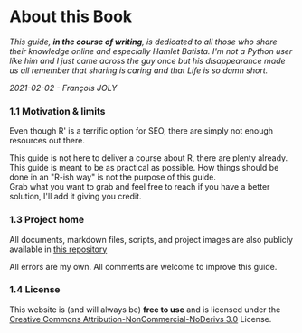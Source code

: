 # About this Book

_This guide, **in the course of writing**, is dedicated to all those who share their knowledge online and especially Hamlet Batista. I'm not a Python user like him and I just came across the guy once but his disappearance made us all remember that sharing is caring and that Life is so damn short._

_2021-02-02 - François JOLY_

### 1.1 Motivation & limits

Even though R'  is a terrific option for SEO, there are simply not enough resources out there.&#x20;

This guide is not here to deliver a course about R, there are plenty already. This guide is meant to be as practical as possible. How things should be done in an "R-ish way" is not the purpose of this guide. \
Grab what you want to grab and feel free to reach if you have a better solution, I'll add it giving you credit.

### 1.3 Project home

All documents, markdown files, scripts, and project images are also publicly available in [this repository](https://github.com/pixgarden/rforseo)

All errors are my own. All comments are welcome to improve this guide.

### 1.4 License

This website is (and will always be) **free to use** and is licensed under the [Creative Commons Attribution-NonCommercial-NoDerivs 3.0](http://creativecommons.org/licenses/by-nc-nd/3.0/us/) License.
